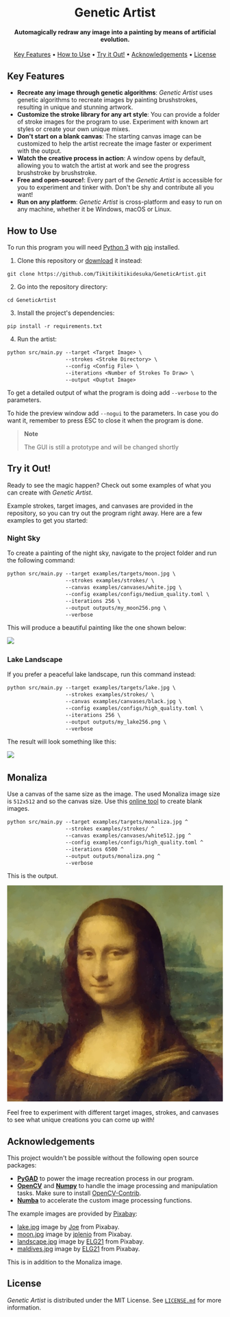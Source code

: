 <h1 align="center">
    Genetic Artist
</h1>

<h4 align="center">
    Automagically redraw any image into a painting by means of artificial evolution.
</h4>

<p align="center">
    <a href="#key-features">Key Features</a> •
    <a href="#how-to-use">How to Use</a> •
    <a href="#try-it-out">Try it Out!</a> •
    <a href="#acknowledgements">Acknowledgements</a> •
    <a href="#license">License</a>
</p>

##  Key Features

* **Recreate any image through genetic algorithms**: _Genetic Artist_ uses genetic algorithms to recreate images by painting brushstrokes, resulting in unique and stunning artwork.
* **Customize the stroke library for any art style**: You can provide a folder of stroke images for the program to use. Experiment with known art styles or create your own unique mixes.
* **Don't start on a blank canvas**: The starting canvas image can be customized to help the artist recreate the image faster or experiment with the output.
* **Watch the creative process in action**: A window opens by default, allowing you to watch the artist at work and see the progress brushstroke by brushstroke.
* **Free and open-source!**: Every part of the _Genetic Artist_ is accessible for you to experiment and tinker with. Don't be shy and contribute all you want!
* **Run on any platform**: _Genetic Artist_ is cross-platform and easy to run on any machine, whether it be Windows, macOS or Linux.

## How to Use

To run this program you will need [Python 3](https://www.python.org) with [pip](https://pypi.org/project/pip) installed.

1. Clone this repository or [download](https://github.com/ahmedfgad/GeneticArtist/archive/refs/heads/main.zip) it instead:

```shell
git clone https://github.com/Tikitikitikidesuka/GeneticArtist.git
```

2. Go into the repository directory:

 ```shell
 cd GeneticArtist
 ```

3. Install the project's dependencies:

```shell
pip install -r requirements.txt
```

4. Run the artist:

```shell
python src/main.py --target <Target Image> \
                   --strokes <Stroke Directory> \
                   --config <Config File> \
                   --iterations <Number of Strokes To Draw> \
                   --output <Ouptut Image>
```

To get a detailed output of what the program is doing add `--verbose` to the parameters.

To hide the preview window add `--nogui` to the parameters.
In case you do want it, remember to press ESC to close it when the program is done.

> **Note**
> 
> The GUI is still a prototype and will be changed shortly

## Try it Out!

Ready to see the magic happen? Check out some examples of what you can create with _Genetic Artist_.

Example strokes, target images, and canvases are provided in the repository, so you can try out the program right away.
Here are a few examples to get you started:

### Night Sky

To create a painting of the night sky, navigate to the project folder and run the following command:

```shell
python src/main.py --target examples/targets/moon.jpg \
                   --strokes examples/strokes/ \
                   --canvas examples/canvases/white.jpg \
                   --config examples/configs/medium_quality.toml \
                   --iterations 256 \
                   --output outputs/my_moon256.png \
                   --verbose
```

This will produce a beautiful painting like the one shown below:

![](examples/outputs/moon0256.png)


### Lake Landscape

If you prefer a peaceful lake landscape, run this command instead:

```shell
python src/main.py --target examples/targets/lake.jpg \
                   --strokes examples/strokes/ \
                   --canvas examples/canvases/black.jpg \
                   --config examples/configs/high_quality.toml \
                   --iterations 256 \
                   --output outputs/my_lake256.png \
                   --verbose
```

The result will look something like this:

![](examples/outputs/lake0256.png)

## Monaliza

Use a canvas of the same size as the image. The used Monaliza image size is `512x512` and so the canvas size. Use this [online tool](https://www12.lunapic.com/editor/?action=blank) to create blank images.

```shell
python src/main.py --target examples/targets/monaliza.jpg ^
                   --strokes examples/strokes/ ^
                   --canvas examples/canvases/white512.jpg ^
                   --config examples/configs/high_quality.toml ^
                   --iterations 6500 ^
                   --output outputs/monaliza.png ^
                   --verbose
```

This is the output.

![](examples/outputs/monaliza6500.jpg)


Feel free to experiment with different target images, strokes, and canvases to see what unique creations you can come up with!

## Acknowledgements

This project wouldn't be possible without the following open source packages:

* **[PyGAD](https://pygad.readthedocs.io/en/latest/)** to power the image recreation process in our program.
* **[OpenCV](https://opencv.org/)** and **[Numpy](https://numpy.org/)** to handle the image processing and manipulation tasks. Make sure to install [OpenCV-Contrib](https://pypi.org/project/opencv-contrib-python).
* **[Numba](https://numba.pydata.org/)** to accelerate the custom image processing functions.

The example images are provided by [Pixabay](https://pixabay.com/):

* [lake.jpg](https://pixabay.com/photos/landscape-nature-forest-sunset-4855256) image by [Joe](https://pixabay.com/users/jplenio-7645255) from Pixabay.
* [moon.jpg](https://pixabay.com/fr/photos/lac-le-coucher-du-soleil-for%C3%AAt-7644166/) image by [jplenio](https://pixabay.com/fr/users/jplenio-7645255) from Pixabay.
* [landscape.jpg](https://pixabay.com/photos/lake-nature-travel-exploration-6701636) image by [ELG21](https://pixabay.com/users/elg21-3764790/) from Pixabay.
* [maldives.jpg](https://pixabay.com/photos/landscape-ocean-beach-sunset-4354117) image by [ELG21](https://pixabay.com/users/elg21-3764790/) from Pixabay.

This is in addition to the Monaliza image.

## License

_Genetic Artist_ is distributed under the MIT License. See [`LICENSE.md`](https://github.com/Tikitikitikidesuka/GeneticArtist/blob/168171a1d6d329c7f488cee31380a57f945ed343/LICENSE.md) for more information.

